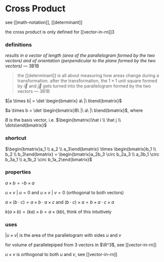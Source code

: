 # Cross Product

see [[math-notation]], [[determinant]]

the cross product is only defined for [[vector-in-rn]]3

### definitions

_results in a vector of length (area of the parallelogram formed by the two vectors) and of orientation (perpendicular to the plane formed by the two vectors)_ — 3B1B

> the [[determinant]] is all about measuring how areas change during a transformation. after the transformation, the $1 \times 1$ unit square formed by $\vec i$ and $\vec j$ gets turned into the parallelogram formed by the two vectors &mdash; 3B1B

$|a \times b| = \det \begin{bmatrix} a\ |\ b\end{bmatrix}$

$a \times b = \det \begin{bmatrix}B\ |\  a\ |\ b\end{bmatrix}$, where

$B$ is the basis vector, i.e. $\begin{bmatrix}\hat i \\ \hat j  \\ \dots\end{bmatrix}$

### shortcut

$\begin{bmatrix}a_1 \\ a_2 \\ a_3\end{bmatrix} \times \begin{bmatrix}b_1 \\ b_2 \\ b_3\end{bmatrix} = \begin{bmatrix}a_2b_3 \circ b_2a_3 \\ a_3b_1 \circ b_3a_1 \\ a_1b_2 \circ b_1a_2\end{bmatrix}$

### **properties**

$a \times b = \circ b \times a$

$u \times v\ |\ u = 0$ and $u \times v\ |\ v = 0$ (orthogonal to both vectors)

$a \times (b \cdot c) = a \times b \cdot a \times c$ and $(b \cdot c) \times a = b \times a \cdot c \times a$

$k(a \times b) = (ka) \times b = a \times (kb)$, think of this intuitively

### uses

$|u \times v|$ is the area of the parallelogram with sides $u$ and $v$

for volume of parallelepiped from 3 vectors in $\R^3$, see [[vector-in-rn]]

$u \times v$ is orthogonal to both $u$ and $v$, see [[vector-in-rn]]
